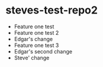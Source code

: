 # steves-test-repo2

- Feature one test
- Feature one test 2
- Edgar's change
- Feature one test 3
- Edgar's second change
- Steve' change
